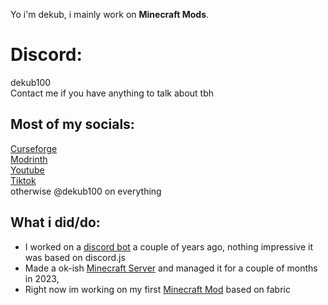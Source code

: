 Yo i'm dekub, i mainly work on **Minecraft Mods**.

# Discord: 
dekub100\
Contact me if you have anything to talk about tbh

## Most of my socials:
[Curseforge](https://legacy.curseforge.com/members/dekub100/projects)\
[Modrinth](https://Modrinth.com/user/dekub100)\
[Youtube](https://youtube.com/@dekub100)\
[Tiktok](https://tiktok.com/@dekub100)\
otherwise @dekub100 on everything

## What i did/do:
- I worked on a [discord bot](https://github.com/dekub100/equal-bot) a couple of years ago, nothing impressive it was based on discord.js
- Made a ok-ish [Minecraft Server](https://discord.gg/rZ3jwE98jT) and managed it for a couple of months in 2023, 
- Right now im working on my first [Minecraft Mod](https://github.com/dekub100/first-minecraft-mod) based on fabric

